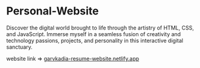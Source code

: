# Personal-Website
Discover the digital world brought to life through the artistry of HTML, CSS, and JavaScript. Immerse myself in a seamless fusion of creativity and technology passions, projects, and personality in this interactive digital sanctuary.
 
 
 website link => <a target="_blank" href="garvkadia-resume-website.netlify.app">garvkadia-resume-website.netlify.app</a>
